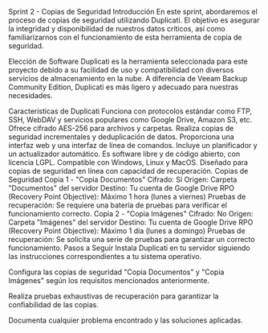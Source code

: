 Sprint 2 - Copias de Seguridad
Introducción
En este sprint, abordaremos el proceso de copias de seguridad utilizando Duplicati. El objetivo es asegurar la integridad y disponibilidad de nuestros datos críticos, así como familiarizarnos con el funcionamiento de esta herramienta de copia de seguridad.

Elección de Software
Duplicati es la herramienta seleccionada para este proyecto debido a su facilidad de uso y compatibilidad con diversos servicios de almacenamiento en la nube. A diferencia de Veeam Backup Community Edition, Duplicati es más ligero y adecuado para nuestras necesidades.

Características de Duplicati
Funciona con protocolos estándar como FTP, SSH, WebDAV y servicios populares como Google Drive, Amazon S3, etc.
Ofrece cifrado AES-256 para archivos y carpetas.
Realiza copias de seguridad incrementales y deduplicación de datos.
Proporciona una interfaz web y una interfaz de línea de comandos.
Incluye un planificador y un actualizador automático.
Es software libre y de código abierto, con licencia LGPL.
Compatible con Windows, Linux y MacOS.
Diseñado para copias de seguridad en línea con capacidad de recuperación.
Copias de Seguridad
Copia 1 - "Copia Documentos"
Cifrado: Sí
Origen: Carpeta "Documentos" del servidor
Destino: Tu cuenta de Google Drive
RPO (Recovery Point Objective): Máximo 1 hora (lunes a viernes)
Pruebas de recuperación: Se requiere una batería de pruebas para verificar el funcionamiento correcto.
Copia 2 - "Copia Imágenes"
Cifrado: No
Origen: Carpeta "Imágenes" del servidor
Destino: Tu cuenta de Google Drive
RPO (Recovery Point Objective): Máximo 1 día (lunes a domingo)
Pruebas de recuperación: Se solicita una serie de pruebas para garantizar un correcto funcionamiento.
Pasos a Seguir
Instala Duplicati en tu servidor siguiendo las instrucciones correspondientes a tu sistema operativo.

Configura las copias de seguridad "Copia Documentos" y "Copia Imágenes" según los requisitos mencionados anteriormente.

Realiza pruebas exhaustivas de recuperación para garantizar la confiabilidad de las copias.

Documenta cualquier problema encontrado y las soluciones aplicadas.
